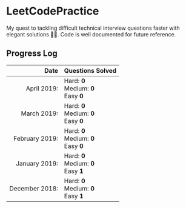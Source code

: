 # LeetCodePractice
My quest to tackling difficult technical interview questions faster with elegant solutions 👨‍💻. Code is well documented for future reference.
## Progress Log  
| Date | Questions Solved |   
| -: | :- |   
| April 2019: | Hard: **0**<br>Medium: **0**<br>Easy **0** |  
| March 2019: | Hard: **0**<br>Medium: **0**<br>Easy **0** |  
| February 2019: | Hard: **0**<br>Medium: **0**<br>Easy **0** |  
| January 2019: | Hard: **0**<br>Medium: **0**<br>Easy **1** |  
| December 2018: | Hard: **0**<br>Medium: **0**<br>Easy **1** |  

